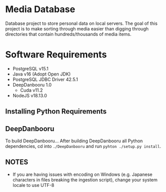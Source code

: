 # Media Database
Database project to store personal data on local servers. The goal of this project is to make sorting through media easier than digging through directories that contain hundreds/thousands of media items.

# Software Requirements
 - PostgreSQL v15.1
 - Java v16 (Adopt Open JDK)
 - PostgreSQL JDBC Driver 42.5.1
 - DeepDanbooru 1.0
   - Cuda v11.2
 - NodeJS v18.13.0

## Installing Python Requirements

## DeepDanbooru
To build DeepDanbooru...
After building DeepDanbooru all Python dependencies, cd into `./DeepDanbooru` and run `pyhton ./setup.py install`. 

## NOTES
 - If you are having issues with encoding on Windows (e.g. Japanese characters in files breaking the ingestion script), change your system locale to use UTF-8